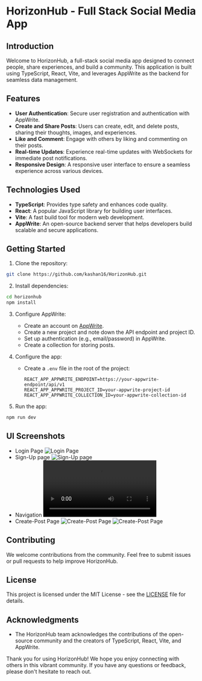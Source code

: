 # HorizonHub - Full Stack Social Media App

## Introduction

Welcome to HorizonHub, a full-stack social media app designed to connect people, share experiences, and build a community. This application is built using TypeScript, React, Vite, and leverages AppWrite as the backend for seamless data management.

## Features

- **User Authentication**: Secure user registration and authentication with AppWrite.
- **Create and Share Posts**: Users can create, edit, and delete posts, sharing their thoughts, images, and experiences.
- **Like and Comment**: Engage with others by liking and commenting on their posts.
- **Real-time Updates**: Experience real-time updates with WebSockets for immediate post notifications.
- **Responsive Design**: A responsive user interface to ensure a seamless experience across various devices.

## Technologies Used

- **TypeScript**: Provides type safety and enhances code quality.
- **React**: A popular JavaScript library for building user interfaces.
- **Vite**: A fast build tool for modern web development.
- **AppWrite**: An open-source backend server that helps developers build scalable and secure applications.

## Getting Started

1. Clone the repository:

```bash
git clone https://github.com/kashan16/HorizonHub.git
```

2. Install dependencies:

```bash
cd horizonhub
npm install
```

3. Configure AppWrite:

   - Create an account on [AppWrite](https://appwrite.io/).
   - Create a new project and note down the API endpoint and project ID.
   - Set up authentication (e.g., email/password) in AppWrite.
   - Create a collection for storing posts.

4. Configure the app:

   - Create a `.env` file in the root of the project:

     ```
     REACT_APP_APPWRITE_ENDPOINT=https://your-appwrite-endpoint/api/v1
     REACT_APP_APPWRITE_PROJECT_ID=your-appwrite-project-id
     REACT_APP_APPWRITE_COLLECTION_ID=your-appwrite-collection-id
     ```

5. Run the app:

```bash
npm run dev
```
## UI Screenshots

- Login Page
  ![Login Page](https://i.postimg.cc/8PSxbqXM/Screenshot-from-2023-12-13-21-16-52.png)
- Sign-Up page
  ![Sign-Up page](https://i.postimg.cc/kMbdsNJ3/Screenshot-from-2023-12-13-21-15-53.png)
- Navigation 
  ![Navigation](https://im4.ezgif.com/tmp/ezgif-4-aafa3568bd.webm)
- Create-Post Page
  ![Create-Post Page](https://i.postimg.cc/rFpfN2Wh/Screenshot-from-2023-12-17-19-24-09.png)
  ![Create-Post Page](https://i.postimg.cc/w3KYLxvG/Screenshot-from-2023-12-17-19-24-20.png)

## Contributing

We welcome contributions from the community. Feel free to submit issues or pull requests to help improve HorizonHub.

## License

This project is licensed under the MIT License - see the [LICENSE](LICENSE) file for details.

## Acknowledgments

- The HorizonHub team acknowledges the contributions of the open-source community and the creators of TypeScript, React, Vite, and AppWrite.

Thank you for using HorizonHub! We hope you enjoy connecting with others in this vibrant community. If you have any questions or feedback, please don't hesitate to reach out.